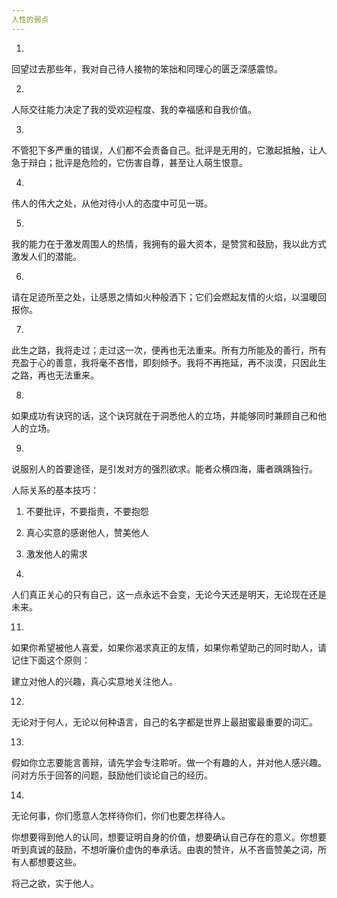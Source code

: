 ```yaml
---
人性的弱点
---
```


1.

回望过去那些年，我对自己待人接物的笨拙和同理心的匮乏深感震惊。

2.

人际交往能力决定了我的受欢迎程度、我的幸福感和自我价值。

3.

不管犯下多严重的错误，人们都不会责备自己。批评是无用的，它激起抵触，让人急于辩白；批评是危险的，它伤害自尊，甚至让人萌生恨意。

4.

伟人的伟大之处，从他对待小人的态度中可见一斑。

5.

我的能力在于激发周围人的热情，我拥有的最大资本，是赞赏和鼓励，我以此方式激发人们的潜能。

6.

请在足迹所至之处，让感恩之情如火种般洒下；它们会燃起友情的火焰，以温暖回报你。

7.

此生之路，我将走过；走过这一次，便再也无法重来。所有力所能及的善行，所有充盈于心的善意，我将毫不吝惜，即刻倾予。我将不再拖延，再不淡漠，只因此生之路，再也无法重来。

8.

如果成功有诀窍的话，这个诀窍就在于洞悉他人的立场，并能够同时兼顾自己和他人的立场。

9.

说服别人的首要途径，是引发对方的强烈欲求。能者众横四海，庸者踽踽独行。

人际关系的基本技巧：

1. 不要批评，不要指责，不要抱怨
2. 真心实意的感谢他人，赞美他人
3. 激发他人的需求

10.

人们真正关心的只有自己，这一点永远不会变，无论今天还是明天，无论现在还是未来。

11.

如果你希望被他人喜爱，如果你渴求真正的友情，如果你希望助己的同时助人，请记住下面这个原则：

建立对他人的兴趣，真心实意地关注他人。

12.

无论对于何人，无论以何种语言，自己的名字都是世界上最甜蜜最重要的词汇。

13.

假如你立志要能言善辩，请先学会专注聆听。做一个有趣的人，并对他人感兴趣。问对方乐于回答的问题，鼓励他们谈论自己的经历。

14.

无论何事，你们愿意人怎样待你们，你们也要怎样待人。

你想要得到他人的认同，想要证明自身的价值，想要确认自己存在的意义。你想要听到真诚的鼓励，不想听廉价虚伪的奉承话。由衷的赞许，从不吝啬赞美之词，所有人都想要这些。

将己之欲，实于他人。